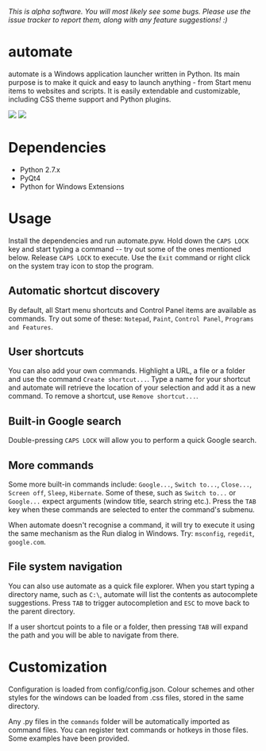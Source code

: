 *This is alpha software. You will most likely see some bugs. Please use the issue tracker to report them, along with any feature suggestions! :)*

automate
========
automate is a Windows application launcher written in Python. Its main purpose is to make it quick and easy to launch anything - from Start menu items to websites and scripts. It is easily extendable and customizable, including CSS theme support and Python plugins.

<img src="http://i.imgur.com/l5rekZV.png" />
<img src="http://i.imgur.com/8Swox7y.png" />

Dependencies
========
- Python 2.7.x
- PyQt4
- Python for Windows Extensions

Usage
========
Install the dependencies and run automate.pyw. Hold down the `CAPS LOCK` key and start typing a command -- try out some of the ones mentioned below. Release `CAPS LOCK` to execute. Use the `Exit` command or right click on the system tray icon to stop the program.

Automatic shortcut discovery
--------
By default, all Start menu shortcuts and Control Panel items are available as commands. Try out some of these: `Notepad`, `Paint`, `Control Panel`, `Programs and Features`.

User shortcuts
--------
You can also add your own commands. Highlight a URL, a file or a folder and use the command `Create shortcut...`. Type a name for your shortcut and automate will retrieve the location of your selection and add it as a new command. To remove a shortcut, use `Remove shortcut...`.

Built-in Google search
--------
Double-pressing `CAPS LOCK` will allow you to perform a quick Google search.

More commands
--------
Some more built-in commands include: `Google...`, `Switch to...`, `Close...`, `Screen off`, `Sleep`, `Hibernate`. Some of these, such as `Switch to...` or `Google...` expect arguments (window title, search string etc.). Press the `TAB` key when these commands are selected to enter the command's submenu.

When automate doesn't recognise a command, it will try to execute it using the same mechanism as the Run dialog in Windows. Try: `msconfig`, `regedit`, `google.com`.

File system navigation
--------
You can also use automate as a quick file explorer. When you start typing a directory name, such as `C:\`, automate will list the contents as autocomplete suggestions. Press `TAB` to trigger autocompletion and `ESC` to move back to the parent directory.

If a user shortcut points to a file or a folder, then pressing `TAB` will expand the path and you will be able to navigate from there.

Customization
========
Configuration is loaded from config/config.json. Colour schemes and other styles for the windows can be loaded from .css files, stored in the same directory.

Any .py files in the `commands` folder will be automatically imported as command files. You can register text commands or hotkeys in those files. Some examples have been provided.
